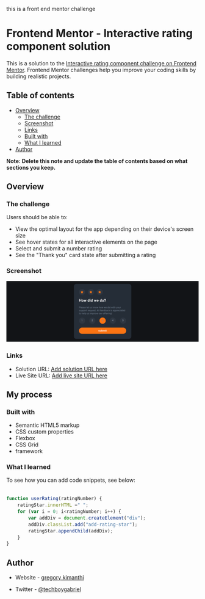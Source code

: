 this is a front end mentor challenge 
# Frontend Mentor - Interactive rating component solution

This is a solution to the [Interactive rating component challenge on Frontend Mentor](https://www.frontendmentor.io/challenges/interactive-rating-component-koxpeBUmI). Frontend Mentor challenges help you improve your coding skills by building realistic projects. 

## Table of contents

- [Overview](#overview)
  - [The challenge](#the-challenge)
  - [Screenshot](#screenshot)
  - [Links](#links)
  - [Built with](#built-with)
  - [What I learned](#what-i-learned)
- [Author](#author)


**Note: Delete this note and update the table of contents based on what sections you keep.**

## Overview

### The challenge

Users should be able to:

- View the optimal layout for the app depending on their device's screen size
- See hover states for all interactive elements on the page
- Select and submit a number rating
- See the "Thank you" card state after submitting a rating

### Screenshot

![](./images/127.0.0.1_5500_index.html%20(2).png)



### Links

- Solution URL: [Add solution URL here](https://github.com/kimanthigregory/rating-component.git)
- Live Site URL: [Add live site URL here](https://kimanthigregory.github.io/rating-component/)

## My process

### Built with

- Semantic HTML5 markup
- CSS custom properties
- Flexbox
- CSS Grid
- framework




### What I learned


To see how you can add code snippets, see below:


```js

function userRating(ratingNumber) {
    ratingStar.innerHTML =" ";
    for (var i = 0; i<ratingNumber; i++) {
        var addDiv = document.createElement("div");
        addDiv.classList.add("add-rating-star");
        ratingStar.appendChild(addDiv);
    }
}
```

## Author

- Website - [gregory kimanthi](ttps://kimanthigregory.github.io/portfolio-website/)

- Twitter - [@techboygabriel](https://www.twitter.com/techboygabriel)


